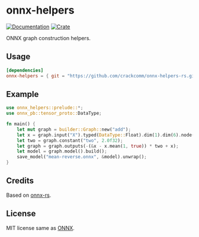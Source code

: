 # onnx-helpers

[![Documentation](https://docs.rs/onnx-helpers/badge.svg)](https://docs.rs/onnx-helpers/)
[![Crate](https://img.shields.io/crates/v/onnx-helpers.svg)](https://crates.io/crates/onnx-helpers)

ONNX graph construction helpers.

## Usage

```Toml
[dependencies]
onnx-helpers = { git = "https://github.com/crackcomm/onnx-helpers-rs.git" }
```

## Example

```Rust
use onnx_helpers::prelude::*;
use onnx_pb::tensor_proto::DataType;

fn main() {
    let mut graph = builder::Graph::new("add");
    let x = graph.input("X").typed(DataType::Float).dim(1).dim(6).node();
    let two = graph.constant("two", 2.0f32);
    let graph = graph.outputs(-(&x - x.mean(1, true)) * two + x);
    let model = graph.model().build();
    save_model("mean-reverse.onnx", &model).unwrap();
}
```

## Credits

Based on [onnx-rs](https://github.com/nhynes/onnx-rs/).

## License

MIT license same as [ONNX](https://github.com/onnx/onnx).
